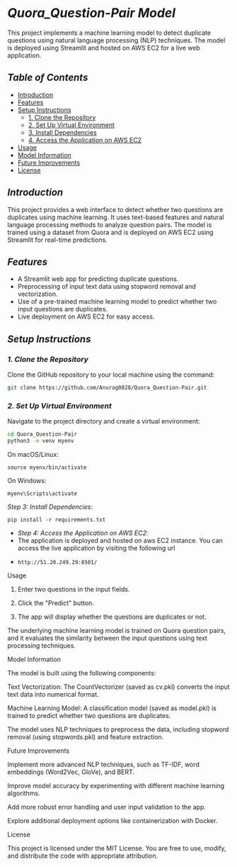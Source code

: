 # *Quora_Question-Pair Model*

This project implements a machine learning model to detect duplicate questions using natural language processing (NLP) techniques. The model is deployed using Streamlit and hosted on AWS EC2 for a live web application.

## *Table of Contents*
- [Introduction](#introduction)
- [Features](#features)
- [Setup Instructions](#setup-instructions)
  - [1. Clone the Repository](#1-clone-the-repository)
  - [2. Set Up Virtual Environment](#2-set-up-virtual-environment)
  - [3. Install Dependencies](#3-install-dependencies)
  - [4. Access the Application on AWS EC2](#4-access-the-application-on-aws-ec2)
- [Usage](#usage)
- [Model Information](#model-information)
- [Future Improvements](#future-improvements)
- [License](#license)

## *Introduction*
This project provides a web interface to detect whether two questions are duplicates using machine learning. It uses text-based features and natural language processing methods to analyze question pairs. The model is trained using a dataset from Quora and is deployed on AWS EC2 using Streamlit for real-time predictions.

## *Features*
- A Streamlit web app for predicting duplicate questions.
- Preprocessing of input text data using stopword removal and vectorization.
- Use of a pre-trained machine learning model to predict whether two input questions are duplicates.
- Live deployment on AWS EC2 for easy access.
## *Setup Instructions*

### *1. Clone the Repository*
Clone the GitHub repository to your local machine using the command:

```bash
git clone https://github.com/Anurag0828/Quora_Question-Pair.git
```
### *2. Set Up Virtual Environment*
Navigate to the project directory and create a virtual environment:
```bash
cd Quora_Question-Pair
python3 -m venv myenv
```
On macOS/Linux:
```
source myenv/bin/activate
```
On Windows:
```
myenv\Scripts\activate
```
*Step 3: Install Dependencies*: 
```
pip install -r requirements.txt
```
- *Step 4: Access the Application on AWS EC2*:
- The application  is deployed and hosted on aws EC2 instance. You can access the live application by visiting the following url
- ```
  http://51.20.249.29:8501/
  ```
Usage

1. Enter two questions in the input fields.


2. Click the "Predict" button.


3. The app will display whether the questions are duplicates or not.



The underlying machine learning model is trained on Quora question pairs, and it evaluates the similarity between the input questions using text processing techniques.

Model Information

The model is built using the following components:

Text Vectorization: The CountVectorizer (saved as cv.pkl) converts the input text data into numerical format.

Machine Learning Model: A classification model (saved as model.pkl) is trained to predict whether two questions are duplicates.


The model uses NLP techniques to preprocess the data, including stopword removal (using stopwords.pkl) and feature extraction.

Future Improvements

Implement more advanced NLP techniques, such as TF-IDF, word embeddings (Word2Vec, GloVe), and BERT.

Improve model accuracy by experimenting with different machine learning algorithms.

Add more robust error handling and user input validation to the app.

Explore additional deployment options like containerization with Docker.


License

This project is licensed under the MIT License. You are free to use, modify, and distribute the code with appropriate attribution.

